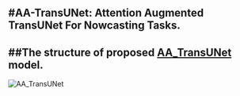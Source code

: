 #AA-TransUNet: Attention Augmented TransUNet For Nowcasting Tasks.
---

##The structure of proposed [AA_TransUNet](https://github.com/YangYimin98/AA-TransUNet/blob/main/AA_TransUNet.png) model.
---
![AA_TransUNet](https://user-images.githubusercontent.com/67627410/149968662-d3a732b3-b0b9-4285-84f4-a5e6995d7e8a.png)
